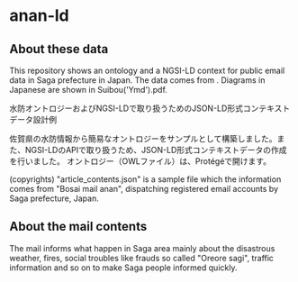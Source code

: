 # anan-ld

## About these data
This repository shows an ontology and a NGSI-LD context for public email data in Saga prefecture in Japan.
The data comes from .
Diagrams in Japanese are shown in Suibou('Ymd').pdf.

水防オントロジーおよびNGSI-LDで取り扱うためのJSON-LD形式コンテキストデータ設計例

佐賀県の水防情報から簡易なオントロジーをサンプルとして構築しました。また、NGSI-LDのAPIで取り扱うため、JSON-LD形式コンテキストデータの作成を行いました。 オントロジー（OWLファイル）は、Protégéで開けます。

(copyrights) "article_contents.json" is a sample file which the information comes from "Bosai mail anan", dispatching registered email accounts by Saga prefecture, Japan. 

## About the mail contents
The mail informs what happen in Saga area mainly about the disastrous weather, fires, social troubles like frauds so called "Oreore sagi", traffic information and so on to make Saga people informed quickly.


